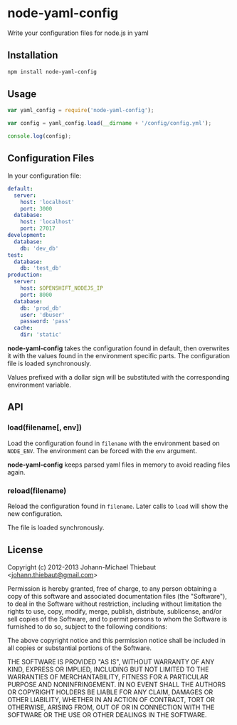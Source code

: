 # node-yaml-config

Write your configuration files for node.js in yaml

## Installation

```bash
npm install node-yaml-config
```

## Usage

```js
var yaml_config = require('node-yaml-config');

var config = yaml_config.load(__dirname + '/config/config.yml');

console.log(config); 
```

## Configuration Files

In your configuration file:

```yaml
default:
  server:
    host: 'localhost'
    port: 3000
  database:
    host: 'localhost'
    port: 27017
development:
  database:
    db: 'dev_db'
test:
  database:
    db: 'test_db'
production:
  server:
    host: $OPENSHIFT_NODEJS_IP
    port: 8000
  database:
    db: 'prod_db'
    user: 'dbuser'
    password: 'pass'
  cache:
    dir: 'static'
```

**node-yaml-config** takes the configuration found in default, then overwrites it with the values found in the environment specific parts. The configuration file is loaded synchronously.

Values prefixed with a dollar sign will be substituted with the corresponding environment variable.

## API

### load(filename[, env])

Load the configuration found in `filename` with the environment based on `NODE_ENV`. The environment can be forced with the `env` argument.

**node-yaml-config** keeps parsed yaml files in memory to avoid reading files again.

### reload(filename)

Reload the configuration found in `filename`. Later calls to `load` will show the new configuration.

The file is loaded synchronously.

## License

Copyright (c) 2012-2013 Johann-Michael Thiebaut <[johann.thiebaut@gmail.com](mailto:johann.thiebaut@gmail.com)>

Permission is hereby granted, free of charge, to any person obtaining a copy of this software and associated documentation files (the "Software"), to deal in the Software without restriction, including without limitation the rights to use, copy, modify, merge, publish, distribute, sublicense, and/or sell copies of the Software, and to permit persons to whom the Software is furnished to do so, subject to the following conditions:

The above copyright notice and this permission notice shall be included in all copies or substantial portions of the Software.

THE SOFTWARE IS PROVIDED "AS IS", WITHOUT WARRANTY OF ANY KIND, EXPRESS OR IMPLIED, INCLUDING BUT NOT LIMITED TO THE WARRANTIES OF MERCHANTABILITY, FITNESS FOR A PARTICULAR PURPOSE AND NONINFRINGEMENT. IN NO EVENT SHALL THE AUTHORS OR COPYRIGHT HOLDERS BE LIABLE FOR ANY CLAIM, DAMAGES OR OTHER LIABILITY, WHETHER IN AN ACTION OF CONTRACT, TORT OR OTHERWISE, ARISING FROM, OUT OF OR IN CONNECTION WITH THE SOFTWARE OR THE USE OR OTHER DEALINGS IN THE SOFTWARE.
